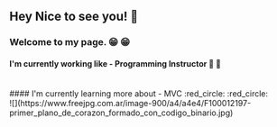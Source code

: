 
## Hey Nice to see you! :wave:
### Welcome to my page. :grin: :grin:
#### I'm currently working like - Programming Instructor :eyes: :eyes:
<br>
#### I'm currently learning more about - MVC  :red_circle: :red_circle:
<br>
![](https://www.freejpg.com.ar/image-900/a4/a4e4/F100012197-primer_plano_de_corazon_formado_con_codigo_binario.jpg) 





